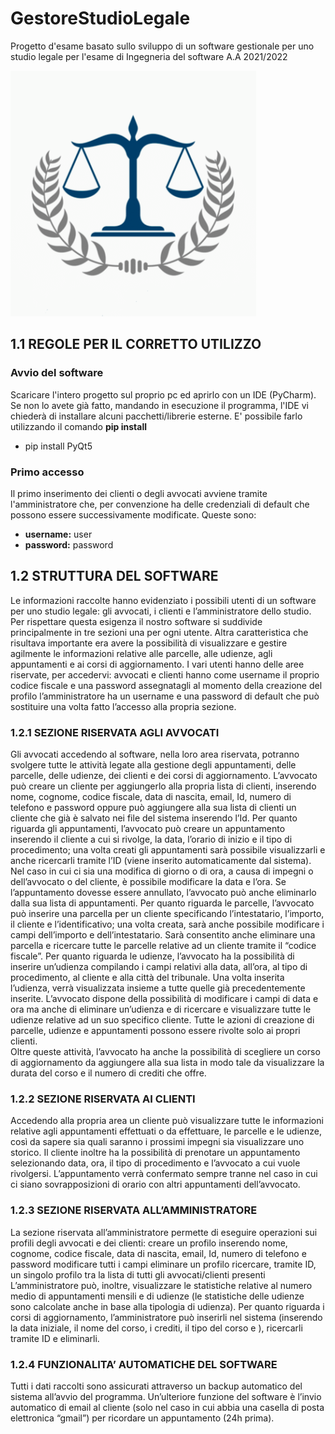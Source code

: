 # GestoreStudioLegale
Progetto d'esame basato sullo sviluppo di un software gestionale per uno studio legale per l'esame di Ingegneria del software A.A 2021/2022

![](https://github.com/Giansimone-Coccia/GestoreStudioLegale/blob/main/logo1.png)   

## 1.1 REGOLE PER IL CORRETTO UTILIZZO
### Avvio del software
Scaricare l'intero progetto sul proprio pc ed aprirlo con un IDE (PyCharm).
Se non lo avete già fatto, mandando in esecuzione il programma, l'IDE vi chiederà di installare alcuni pacchetti/librerie esterne. E' possibile farlo utilizzando il comando **pip install**
  - pip install PyQt5

### Primo accesso
Il primo inserimento dei clienti o degli avvocati avviene tramite l'amministratore che, per convenzione ha delle credenziali di default che possono essere successivamente modificate. Queste sono:

  - **username:** user
  - **password:** password

## 1.2 STRUTTURA DEL SOFTWARE
Le informazioni raccolte hanno evidenziato i possibili utenti di un software per uno studio legale: gli avvocati, i clienti e l’amministratore dello studio. Per rispettare questa esigenza il nostro software si suddivide principalmente in tre sezioni una per ogni utente. Altra caratteristica che risultava importante era avere la possibilità di visualizzare e gestire agilmente le informazioni relative alle parcelle, alle udienze, agli appuntamenti e ai corsi di aggiornamento. 
I vari utenti hanno delle aree riservate, per accedervi:
avvocati e clienti hanno come username il proprio codice fiscale e una password assegnatagli al momento della creazione del profilo
l’amministratore ha un username e una password di default che può sostituire una volta fatto l’accesso alla propria sezione.

### 1.2.1 SEZIONE RISERVATA AGLI AVVOCATI
Gli avvocati accedendo al software, nella loro area riservata, potranno svolgere tutte le attività legate alla gestione degli appuntamenti, delle parcelle, delle udienze, dei clienti e dei corsi di aggiornamento. 
L’avvocato può creare un cliente per aggiungerlo alla propria lista di clienti, inserendo nome, cognome, codice fiscale, data di nascita, email, Id, numero di telefono e password oppure può aggiungere alla sua lista di clienti un cliente che già è salvato nei file del sistema inserendo l’Id.
Per quanto riguarda gli appuntamenti, l’avvocato può creare un appuntamento inserendo il cliente a cui si rivolge, la data, l’orario di inizio e il tipo di procedimento; una volta creati gli appuntamenti sarà possibile visualizzarli e anche ricercarli tramite l’ID (viene inserito automaticamente dal sistema). Nel caso in cui ci sia una modifica di giorno o di ora, a causa di impegni o dell’avvocato o del cliente, è possibile modificare la data e l’ora. Se l’appuntamento dovesse essere annullato, l’avvocato può anche eliminarlo dalla sua lista di appuntamenti. 
Per quanto riguarda le parcelle, l’avvocato può inserire una parcella per un cliente specificando l’intestatario, l’importo, il cliente e l’identificativo; una volta creata, sarà anche possibile modificare i campi dell’importo e dell’intestatario. Sarà consentito anche eliminare una parcella e ricercare tutte le parcelle relative ad un cliente tramite il “codice fiscale”. 
Per quanto riguarda le udienze, l’avvocato ha la possibilità di inserire un’udienza compilando i campi relativi alla data, all’ora, al tipo di procedimento, al cliente e alla città del tribunale. Una volta inserita l’udienza, verrà visualizzata insieme a tutte quelle già precedentemente inserite. L’avvocato dispone della possibilità di modificare i campi di data e ora ma anche di eliminare un’udienza e di ricercare e visualizzare tutte le udienze relative ad un suo specifico cliente. Tutte le azioni di creazione di parcelle, udienze e appuntamenti possono essere rivolte solo ai propri clienti.  
Oltre queste attività, l’avvocato ha anche la possibilità di scegliere un corso di aggiornamento da aggiungere alla sua lista in modo tale da visualizzare la durata del corso e il numero di crediti che offre.  

### 1.2.2 SEZIONE RISERVATA  AI CLIENTI
Accedendo alla propria area un cliente può visualizzare tutte le informazioni relative agli appuntamenti effettuati o da effettuare, le parcelle e le udienze, così da sapere sia quali saranno i prossimi impegni sia visualizzare uno storico.
Il cliente inoltre ha la possibilità di prenotare un appuntamento selezionando data, ora, il tipo di procedimento e l’avvocato a cui vuole rivolgersi. L’appuntamento verrà confermato sempre tranne nel caso in cui ci siano sovrapposizioni di orario con altri appuntamenti dell’avvocato.

### 1.2.3 SEZIONE RISERVATA  ALL’AMMINISTRATORE
La sezione riservata all’amministratore permette di eseguire operazioni sui profili degli avvocati e dei clienti:
creare un profilo inserendo nome, cognome, codice fiscale, data di nascita, email, Id, numero di telefono e password 
modificare tutti i campi
eliminare un profilo 
ricercare, tramite ID, un singolo profilo tra la lista di tutti gli avvocati/clienti presenti
L’amministratore può, inoltre, visualizzare le statistiche relative al numero medio di appuntamenti mensili e di udienze (le statistiche delle udienze sono calcolate anche in base alla tipologia di udienza). 
Per quanto riguarda i corsi di aggiornamento, l’amministratore può inserirli nel sistema (inserendo la data iniziale, il nome del corso, i crediti, il tipo del corso e  ), ricercarli tramite ID e eliminarli.

### 1.2.4 FUNZIONALITA’ AUTOMATICHE DEL SOFTWARE
Tutti i dati raccolti sono assicurati attraverso un backup automatico del sistema all’avvio del programma.
Un’ulteriore funzione del software è l’invio automatico di email al cliente (solo nel caso in cui abbia una casella di posta elettronica “gmail”) per ricordare un appuntamento (24h prima).


